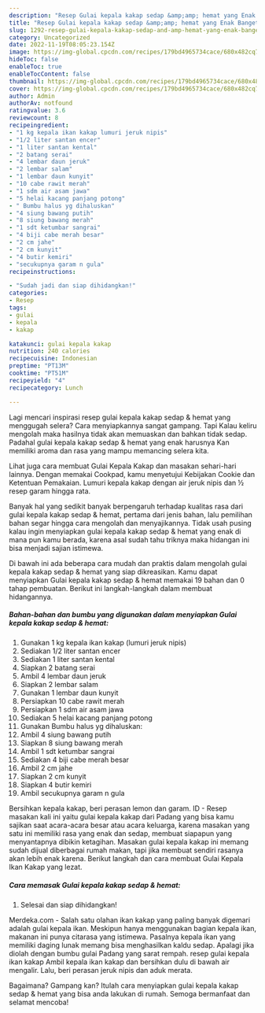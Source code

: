 ```yaml
---
description: "Resep Gulai kepala kakap sedap &amp;amp; hemat yang Enak Banget "
title: "Resep Gulai kepala kakap sedap &amp;amp; hemat yang Enak Banget "
slug: 1292-resep-gulai-kepala-kakap-sedap-and-amp-hemat-yang-enak-banget
category: Uncategorized
date: 2022-11-19T08:05:23.154Z
image: https://img-global.cpcdn.com/recipes/179bd4965734cace/680x482cq70/gulai-kepala-kakap-sedap-hemat-foto-resep-utama.jpg
hideToc: false
enableToc: true
enableTocContent: false
thumbnail: https://img-global.cpcdn.com/recipes/179bd4965734cace/680x482cq70/gulai-kepala-kakap-sedap-hemat-foto-resep-utama.jpg
cover: https://img-global.cpcdn.com/recipes/179bd4965734cace/680x482cq70/gulai-kepala-kakap-sedap-hemat-foto-resep-utama.jpg
author: Admin
authorAv: notfound
ratingvalue: 3.6
reviewcount: 8
recipeingredient:
- "1 kg kepala ikan kakap lumuri jeruk nipis"
- "1/2 liter santan encer"
- "1 liter santan kental"
- "2 batang serai"
- "4 lembar daun jeruk"
- "2 lembar salam"
- "1 lembar daun kunyit"
- "10 cabe rawit merah"
- "1 sdm air asam jawa"
- "5 helai kacang panjang potong"
- " Bumbu halus yg dihaluskan"
- "4 siung bawang putih"
- "8 siung bawang merah"
- "1 sdt ketumbar sangrai"
- "4 biji cabe merah besar"
- "2 cm jahe"
- "2 cm kunyit"
- "4 butir kemiri"
- "secukupnya garam n gula"
recipeinstructions:

- "Sudah jadi dan siap dihidangkan!"
categories:
- Resep
tags:
- gulai
- kepala
- kakap

katakunci: gulai kepala kakap 
nutrition: 240 calories
recipecuisine: Indonesian
preptime: "PT13M"
cooktime: "PT51M"
recipeyield: "4"
recipecategory: Lunch

---
```



Lagi mencari inspirasi resep gulai kepala kakap sedap &amp; hemat yang menggugah selera? Cara menyiapkannya sangat gampang. Tapi Kalau keliru mengolah maka hasilnya tidak akan memuaskan dan bahkan tidak sedap. Padahal gulai kepala kakap sedap &amp; hemat yang enak harusnya Kan memiliki aroma dan rasa yang mampu memancing selera kita.


Lihat juga cara membuat Gulai Kepala Kakap dan masakan sehari-hari lainnya. Dengan memakai Cookpad, kamu menyetujui Kebijakan Cookie dan Ketentuan Pemakaian. Lumuri kepala kakap dengan air jeruk nipis dan ½ resep garam hingga rata.

Banyak hal yang sedikit banyak berpengaruh terhadap kualitas rasa dari gulai kepala kakap sedap &amp; hemat, pertama dari jenis bahan, lalu pemilihan bahan segar hingga cara mengolah dan menyajikannya. Tidak usah pusing kalau ingin menyiapkan gulai kepala kakap sedap &amp; hemat yang enak di mana pun kamu berada, karena asal sudah tahu triknya maka hidangan ini bisa menjadi sajian istimewa.


Di bawah ini ada beberapa cara mudah dan praktis dalam mengolah gulai kepala kakap sedap &amp; hemat yang siap dikreasikan. Kamu dapat menyiapkan Gulai kepala kakap sedap &amp; hemat memakai 19 bahan dan 0 tahap pembuatan. Berikut ini langkah-langkah dalam membuat hidangannya.

<!--inarticleads1-->

##### Bahan-bahan dan bumbu yang digunakan dalam menyiapkan Gulai kepala kakap sedap &amp; hemat:

1. Gunakan 1 kg kepala ikan kakap (lumuri jeruk nipis)
1. Sediakan 1/2 liter santan encer
1. Sediakan 1 liter santan kental
1. Siapkan 2 batang serai
1. Ambil 4 lembar daun jeruk
1. Siapkan 2 lembar salam
1. Gunakan 1 lembar daun kunyit
1. Persiapkan 10 cabe rawit merah
1. Persiapkan 1 sdm air asam jawa
1. Sediakan 5 helai kacang panjang potong
1. Gunakan  Bumbu halus yg dihaluskan:
1. Ambil 4 siung bawang putih
1. Siapkan 8 siung bawang merah
1. Ambil 1 sdt ketumbar sangrai
1. Sediakan 4 biji cabe merah besar
1. Ambil 2 cm jahe
1. Siapkan 2 cm kunyit
1. Siapkan 4 butir kemiri
1. Ambil secukupnya garam n gula


Bersihkan kepala kakap, beri perasan lemon dan garam. ID - Resep masakan kali ini yaitu gulai kepala kakap dari Padang yang bisa kamu sajikan saat acara-acara besar atau acara keluarga, karena masakan yang satu ini memiliki rasa yang enak dan sedap, membuat siapapun yang menyantapnya dibikin ketagihan. Masakan gulai kepala kakap ini memang sudah dijual diberbagai rumah makan, tapi jika membuat sendiri rasanya akan lebih enak karena. Berikut langkah dan cara membuat Gulai Kepala Ikan Kakap yang lezat. 

<!--inarticleads2-->

##### Cara memasak Gulai kepala kakap sedap &amp; hemat:


1. Selesai dan siap dihidangkan!

Merdeka.com - Salah satu olahan ikan kakap yang paling banyak digemari adalah gulai kepala ikan. Meskipun hanya menggunakan bagian kepala ikan, makanan ini punya citarasa yang istimewa. Pasalnya kepala ikan yang memiliki daging lunak memang bisa menghasilkan kaldu sedap. Apalagi jika diolah dengan bumbu gulai Padang yang sarat rempah. resep gulai kepala ikan kakap Ambil kepala ikan kakap dan bersihkan dulu di bawah air mengalir. Lalu, beri perasan jeruk nipis dan aduk merata. 

Bagaimana? Gampang kan? Itulah cara menyiapkan gulai kepala kakap sedap &amp; hemat yang bisa anda lakukan di rumah. Semoga bermanfaat dan selamat mencoba!
